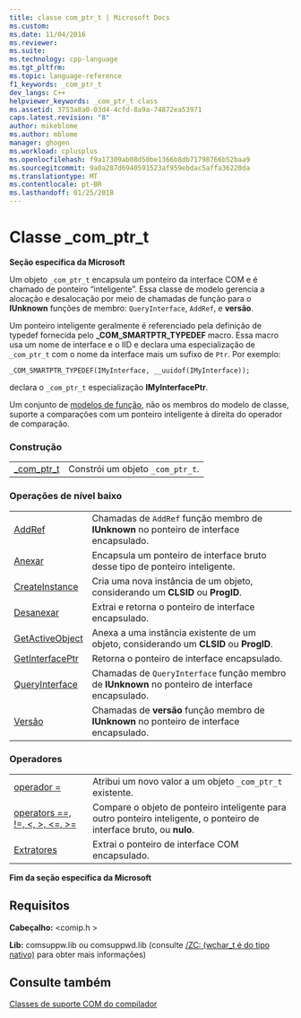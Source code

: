 ```yaml
---
title: classe com_ptr_t | Microsoft Docs
ms.custom: 
ms.date: 11/04/2016
ms.reviewer: 
ms.suite: 
ms.technology: cpp-language
ms.tgt_pltfrm: 
ms.topic: language-reference
f1_keywords: _com_ptr_t
dev_langs: C++
helpviewer_keywords: _com_ptr_t class
ms.assetid: 3753a8a0-03d4-4cfd-8a9a-74872ea53971
caps.latest.revision: "8"
author: mikeblome
ms.author: mblome
manager: ghogen
ms.workload: cplusplus
ms.openlocfilehash: f9a17309ab08d50be1366b8db71798766b52baa9
ms.sourcegitcommit: 9a0a287d6940591523af959ebdac5affa36220da
ms.translationtype: MT
ms.contentlocale: pt-BR
ms.lasthandoff: 01/25/2018
---
```

# <a name="comptrt-class"></a>Classe _com_ptr_t
**Seção específica da Microsoft**  
  
 Um objeto `_com_ptr_t` encapsula um ponteiro da interface COM e é chamado de ponteiro “inteligente”. Essa classe de modelo gerencia a alocação e desalocação por meio de chamadas de função para o **IUnknown** funções de membro: `QueryInterface`, `AddRef`, e **versão**.  
  
 Um ponteiro inteligente geralmente é referenciado pela definição de typedef fornecida pelo **_COM_SMARTPTR_TYPEDEF** macro. Essa macro usa um nome de interface e o IID e declara uma especialização de `_com_ptr_t` com o nome da interface mais um sufixo de `Ptr`. Por exemplo:  
  
```  
_COM_SMARTPTR_TYPEDEF(IMyInterface, __uuidof(IMyInterface));  
```  
  
 declara o `_com_ptr_t` especialização **IMyInterfacePtr**.  
  
 Um conjunto de [modelos de função](../cpp/relational-function-templates.md), não os membros do modelo de classe, suporte a comparações com um ponteiro inteligente à direita do operador de comparação.  
  
### <a name="construction"></a>Construção  
  
|||  
|-|-|  
|[_com_ptr_t](../cpp/com-ptr-t-com-ptr-t.md)|Constrói um objeto `_com_ptr_t`.|  
  
### <a name="low-level-operations"></a>Operações de nível baixo  
  
|||  
|-|-|  
|[AddRef](../cpp/com-ptr-t-addref.md)|Chamadas de `AddRef` função membro de **IUnknown** no ponteiro de interface encapsulado.|  
|[Anexar](../cpp/com-ptr-t-attach.md)|Encapsula um ponteiro de interface bruto desse tipo de ponteiro inteligente.|  
|[CreateInstance](../cpp/com-ptr-t-createinstance.md)|Cria uma nova instância de um objeto, considerando um **CLSID** ou **ProgID**.|  
|[Desanexar](../cpp/com-ptr-t-detach.md)|Extrai e retorna o ponteiro de interface encapsulado.|  
|[GetActiveObject](../cpp/com-ptr-t-getactiveobject.md)|Anexa a uma instância existente de um objeto, considerando um **CLSID** ou **ProgID**.|  
|[GetInterfacePtr](../cpp/com-ptr-t-getinterfaceptr.md)|Retorna o ponteiro de interface encapsulado.|  
|[QueryInterface](../cpp/com-ptr-t-queryinterface.md)|Chamadas de `QueryInterface` função membro de **IUnknown** no ponteiro de interface encapsulado.|  
|[Versão](../cpp/com-ptr-t-release.md)|Chamadas de **versão** função membro de **IUnknown** no ponteiro de interface encapsulado.|  
  
### <a name="operators"></a>Operadores  
  
|||  
|-|-|  
|[operador =](../cpp/com-ptr-t-operator-equal.md)|Atribui um novo valor a um objeto `_com_ptr_t` existente.|  
|[operators ==, !=, \<, >, \<=, >=](../cpp/com-ptr-t-relational-operators.md)|Compare o objeto de ponteiro inteligente para outro ponteiro inteligente, o ponteiro de interface bruto, ou **nulo**.|  
|[Extratores](../cpp/com-ptr-t-extractors.md)|Extrai o ponteiro de interface COM encapsulado.|  
  
**Fim da seção específica da Microsoft**  
  
## <a name="requirements"></a>Requisitos  
 **Cabeçalho:** \<comip.h >  
  
 **Lib:** comsuppw.lib ou comsuppwd.lib (consulte [/ZC: (wchar_t é do tipo nativo)](../build/reference/zc-wchar-t-wchar-t-is-native-type.md) para obter mais informações)  
  
## <a name="see-also"></a>Consulte também  
 [Classes de suporte COM do compilador](../cpp/compiler-com-support-classes.md)
